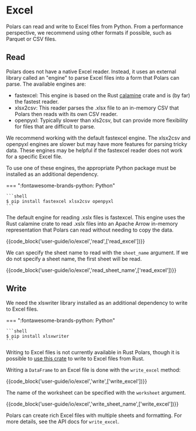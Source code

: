 # Excel

Polars can read and write to Excel files from Python. From a performance perspective, we recommend
using other formats if possible, such as Parquet or CSV files.

## Read

Polars does not have a native Excel reader. Instead, it uses an external library called an "engine"
to parse Excel files into a form that Polars can parse. The available engines are:

- fastexcel: This engine is based on the Rust [calamine](https://github.com/tafia/calamine) crate
  and is (by far) the fastest reader.
- xlsx2csv: This reader parses the .xlsx file to an in-memory CSV that Polars then reads with its
  own CSV reader.
- openpyxl: Typically slower than xls2csv, but can provide more flexibility for files that are
  difficult to parse.

We recommend working with the default fastexcel engine. The xlsx2csv and openpyxl engines are slower
but may have more features for parsing tricky data. These engines may be helpful if the fastexcel
reader does not work for a specific Excel file.

To use one of these engines, the appropriate Python package must be installed as an additional
dependency.

=== ":fontawesome-brands-python: Python"

    ```shell
    $ pip install fastexcel xlsx2csv openpyxl 
    ```

The default engine for reading .xslx files is fastexcel. This engine uses the Rust calamine crate to
read .xslx files into an Apache Arrow in-memory representation that Polars can read without needing
to copy the data.

{{code_block('user-guide/io/excel','read',['read_excel'])}}

We can specify the sheet name to read with the `sheet_name` argument. If we do not specify a sheet
name, the first sheet will be read.

{{code_block('user-guide/io/excel','read_sheet_name',['read_excel'])}}

## Write

We need the xlswriter library installed as an additional dependency to write to Excel files.

=== ":fontawesome-brands-python: Python"

    ```shell
    $ pip install xlsxwriter
    ```

Writing to Excel files is not currently available in Rust Polars, though it is possible to
[use this crate](https://docs.rs/crate/xlsxwriter/latest) to write to Excel files from Rust.

Writing a `DataFrame` to an Excel file is done with the `write_excel` method:

{{code_block('user-guide/io/excel','write',['write_excel'])}}

The name of the worksheet can be specified with the `worksheet` argument.

{{code_block('user-guide/io/excel','write_sheet_name',['write_excel'])}}

Polars can create rich Excel files with multiple sheets and formatting. For more details, see the
API docs for `write_excel`.
